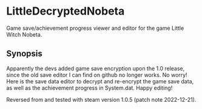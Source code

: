 # LittleDecryptedNobeta

Game save/achievement progress viewer and editor for the game Little Witch Nobeta.

## Synopsis

Apparently the devs added game save encryption upon the 1.0 release, since the old save editor I can find on github no longer works. No worry! Here is the save data editor to decrypt and re-encrypt the game save data, as well as the achievement progress in System.dat. Happy editing!

Reversed from and tested with steam version 1.0.5 (patch note 2022-12-21).
